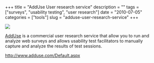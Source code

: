+++
title = "AddUse User research service"
description = ""
tags = ["surveys", "usability testing", "user research"]
date = "2010-07-05"
categories = ["tools"]
slug = "adduse-user-research-service"
+++


<div class="tool-screenshot mb1"><a href="http://www.adduse.com/Default.aspx"><img id="bluga-thumbnail-2683" class="bluga-thumbnail custom" src="http://media.konigi.com/bluga/
wt522fb04368801_custom.jpg"/></a></div><p><a href="http://www.adduse.com/Default.aspx">AddUse</a> is a commercial user research service that allow you to run and analyze web surveys and allows usability test facilitators to manually capture and analyze the results of test sessions.</p>

  
<p><a href="http://www.adduse.com/Default.aspx">http://www.adduse.com/Default.aspx</a></p>
      
